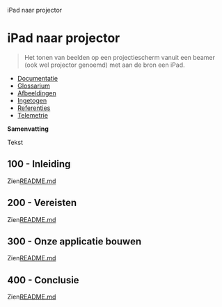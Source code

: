 iPad naar projector

# iPad naar projector

> Het tonen van beelden op een projectiescherm vanuit een beamer (ook wel projector genoemd) met aan de bron een iPad.

-   [Documentatie](./DOCUMENTATION.md)
-   [Glossarium](./GLOSSARY.md)
-   [Afbeeldingen](./IMAGES.md)
-   [Ingetogen](./PODMAN.md)
-   [Referenties](./REFERENCES.md)
-   [Telemetrie](./TELEMETRY.md)

**Samenvatting**

Tekst

## 100 - Inleiding

Zien[README.md](./100/README.md)

## 200 - Vereisten

Zien[README.md](./200/README.md)

## 300 - Onze applicatie bouwen

Zien[README.md](./300/README.md)

## 400 - Conclusie

Zien[README.md](./400/README.md)
